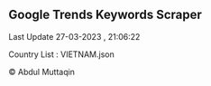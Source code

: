 

## Google Trends Keywords Scraper 
 
Last Update 27-03-2023 , 21:06:22

Country List :
VIETNAM.json



© Abdul Muttaqin 
